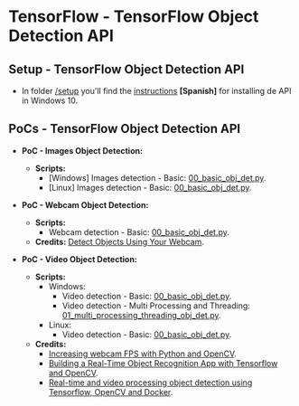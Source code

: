 # TensorFlow - TensorFlow Object Detection API

## Setup - TensorFlow Object Detection API

* In folder [/setup](setup) you'll find the [instructions](setup/tf_object_detection_api_setup_w10.pdf) **[Spanish]** for installing de API in Windows 10.

## PoCs - TensorFlow Object Detection API

* **PoC - Images Object Detection:**
  * **Scripts:**
    * [Windows] Images detection - Basic: [00_basic_obj_det.py](src/images/windows/00_basic_obj_det.py).
    * [Linux] Images detection - Basic: [00_basic_obj_det.py](src/images/linux/00_basic_obj_det.py).

* **PoC - Webcam Object Detection:**
  * **Scripts:**
    * Webcam detection - Basic: [00_basic_obj_det.py](src/webcam/00_basic_obj_det.py).
  * **Credits:** [Detect Objects Using Your Webcam](https://tensorflow-object-detection-api-tutorial.readthedocs.io/en/latest/camera.html).

* **PoC - Video Object Detection:**
  * **Scripts:**
    * Windows:
      * Video detection - Basic: [00_basic_obj_det.py](src/videos/windows/00_basic_obj_det.py).
      * Video detection - Multi Processing and Threading: [01_multi_processing_threading_obj_det.py](src/videos/windows/01_multi_processing_threading_obj_det.py).
    * Linux:
      * Video detection - Basic: [00_basic_obj_det.py](src/videos/linux/00_basic_obj_det.py).
  * **Credits:**
    * [Increasing webcam FPS with Python and OpenCV](https://www.pyimagesearch.com/2015/12/21/increasing-webcam-fps-with-python-and-opencv/).
    * [Building a Real-Time Object Recognition App with Tensorflow and OpenCV](https://towardsdatascience.com/building-a-real-time-object-recognition-app-with-tensorflow-and-opencv-b7a2b4ebdc32).
    * [Real-time and video processing object detection using Tensorflow, OpenCV and Docker](https://towardsdatascience.com/real-time-and-video-processing-object-detection-using-tensorflow-opencv-and-docker-2be1694726e5).
